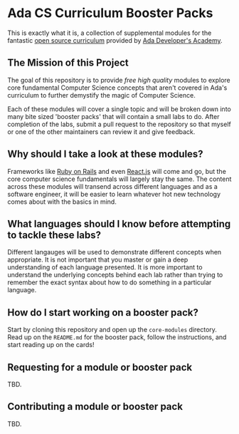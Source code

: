 Ada CS Curriculum Booster Packs
===============================

This is exactly what it is, a collection of supplemental modules for the fantastic [open source curriculum](https://github.com/Ada-Developers-Academy/textbook-curriculum) provided by [Ada Developer's Academy](https://www.adadevelopersacademy.org/).

The Mission of this Project
---------------------------

The goal of this repository is to provide *free high quality* modules to explore core fundamental Computer Science concepts that aren't covered in Ada's curriculum to further demystify the magic of Computer Science.

Each of these modules will cover a single topic and will be broken down into many bite sized 'booster packs' that will contain a small labs to do. After completion of the labs, submit a pull request to the repository so that myself or one of the other maintainers can review it and give feedback.

Why should I take a look at these modules?
------------------------------

Frameworks like [Ruby on Rails](http://rubyonrails.org/) and even [React.js](https://reactjs.org/) will come and go, but the core computer science fundamentals will largely stay the same. The content across these modules will transend across different languages and as a software engineer, it will be easier to learn whatever hot new technology comes about with the basics in mind.

What languages should I know before attempting to tackle these labs?
------------------------------

Different langauges will be used to demonstrate different concepts when appropriate. It is not important that you master or gain a deep understanding of each language presented. It is more important to understand the underlying concepts behind each lab rather than trying to remember the exact syntax about how to do something in a particular language.

How do I start working on a booster pack?
------------------------------

Start by cloning this repository and open up the `core-modules` directory. Read up on the `README.md` for the booster pack, follow the instructions, and start reading up on the cards!

Requesting for a module or booster pack
------------------------------

TBD.

Contributing a module or booster pack
------------------------------

TBD.
